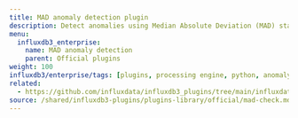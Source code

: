 ```yaml
---
title: MAD anomaly detection plugin
description: Detect anomalies using Median Absolute Deviation (MAD) statistical analysis.
menu:
  influxdb3_enterprise:
    name: MAD anomaly detection 
    parent: Official plugins
weight: 100
influxdb3/enterprise/tags: [plugins, processing engine, python, anomaly-detection, statistics, monitoring]
related:
  - https://github.com/influxdata/influxdb3_plugins/tree/main/influxdata/mad_check, MAD-based anomaly detection plugin on GitHub
source: /shared/influxdb3-plugins/plugins-library/official/mad-check.md
---
```


<!-- //SOURCE - content/shared/influxdb3-plugins/plugins-library/official/mad-check.md -->